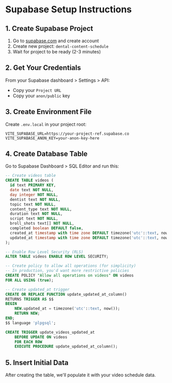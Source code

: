 # Supabase Setup Instructions

## 1. Create Supabase Project
1. Go to [supabase.com](https://supabase.com) and create account
2. Create new project: `dental-content-schedule`
3. Wait for project to be ready (2-3 minutes)

## 2. Get Your Credentials
From your Supabase dashboard > Settings > API:
- Copy your `Project URL`
- Copy your `anon/public` key

## 3. Create Environment File
Create `.env.local` in your project root:
```
VITE_SUPABASE_URL=https://your-project-ref.supabase.co
VITE_SUPABASE_ANON_KEY=your-anon-key-here
```

## 4. Create Database Table
Go to Supabase Dashboard > SQL Editor and run this:

```sql
-- Create videos table
CREATE TABLE videos (
  id text PRIMARY KEY,
  date text NOT NULL,
  day integer NOT NULL,
  dentist text NOT NULL,
  topic text NOT NULL,
  content_type text NOT NULL,
  duration text NOT NULL,
  script text NOT NULL,
  broll_shots text[] NOT NULL,
  completed boolean DEFAULT false,
  created_at timestamp with time zone DEFAULT timezone('utc'::text, now()) NOT NULL,
  updated_at timestamp with time zone DEFAULT timezone('utc'::text, now()) NOT NULL
);

-- Enable Row Level Security (RLS)
ALTER TABLE videos ENABLE ROW LEVEL SECURITY;

-- Create policy to allow all operations (for simplicity)
-- In production, you'd want more restrictive policies
CREATE POLICY "Allow all operations on videos" ON videos
FOR ALL USING (true);

-- Create updated_at trigger
CREATE OR REPLACE FUNCTION update_updated_at_column()
RETURNS TRIGGER AS $$
BEGIN
    NEW.updated_at = timezone('utc'::text, now());
    RETURN NEW;
END;
$$ language 'plpgsql';

CREATE TRIGGER update_videos_updated_at 
    BEFORE UPDATE ON videos 
    FOR EACH ROW 
    EXECUTE PROCEDURE update_updated_at_column();
```

## 5. Insert Initial Data
After creating the table, we'll populate it with your video schedule data.
